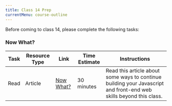 ```yaml
---
title: Class 14 Prep
currentMenu: course-outline
---
```


Before coming to class 14, please complete the following tasks:

### Now What?

Task | Resource Type | Link | Time Estimate | Instructions
-----|---------------|------|---------------|-------------
Read | Article | [Now What?](./now-what/) | 30 minutes | Read this article about some ways to continue building your Javascript and front-end web skills beyond this class.
